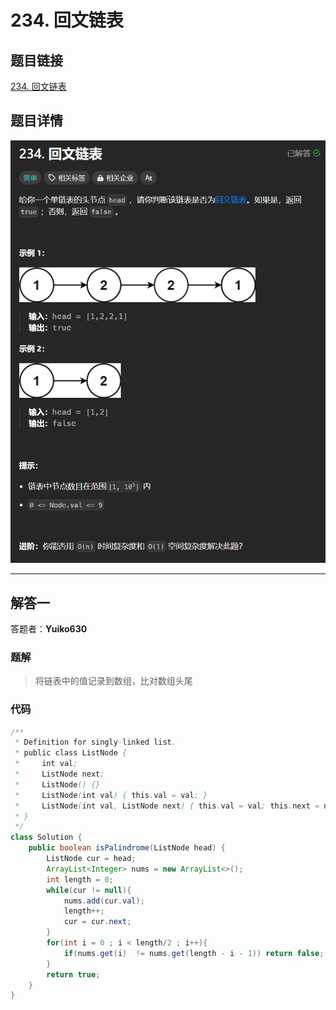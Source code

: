 # 234. 回文链表
## 题目链接  
[234. 回文链表](https://leetcode.cn/problems/palindrome-linked-list/description/)
## 题目详情
![题目图片](Img/234.png)

***
## 解答一
答题者：**Yuiko630**

### 题解
>将链表中的值记录到数组，比对数组头尾

### 代码
``` Java
/**
 * Definition for singly-linked list.
 * public class ListNode {
 *     int val;
 *     ListNode next;
 *     ListNode() {}
 *     ListNode(int val) { this.val = val; }
 *     ListNode(int val, ListNode next) { this.val = val; this.next = next; }
 * }
 */
class Solution {
    public boolean isPalindrome(ListNode head) {
        ListNode cur = head;
        ArrayList<Integer> nums = new ArrayList<>();
        int length = 0;
        while(cur != null){
            nums.add(cur.val);
            length++;
            cur = cur.next;
        }
        for(int i = 0 ; i < length/2 ; i++){
            if(nums.get(i)  != nums.get(length - i - 1)) return false;
        }
        return true;
    }
}
```